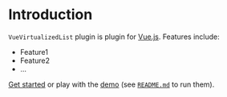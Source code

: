 # Introduction

`VueVirtualizedList` plugin is plugin for [Vue.js](http://vuejs.org).
Features include:

- Feature1
- Feature2
- ...

[Get started](./started/) or play with the [demo](https://github.com//vue-virtualized-list/tree/dev/demo) (see [`README.md`](https://github.com//vue-virtualized-list/) to run them).
